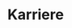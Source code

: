 ---
_source: careers
title: Karriere
headline: 'MERRITT IST EIN DYNAMISCHES, INNOVATIVES UNTERNEHMEN, DAS DIE HOLZBAU- UND SCHREINEREIBRANCHE VON INNEN HERAUS REVOLUTIONIERT.'
culture_block:
  headline: UNTERNEHMEN-SKULTUR
  details: >-
    Die Mitarbeiter von Merritt machen Architekturträume wahr. Bei Merritt
    arbeiten hochqualifizierte Mitarbeiter an komplexen Projekten zusammen. Vom
    Zimmermann über den Ingenieur bis hin zum Projektmanager – alle Mitarbeiter
    von Merritt tragen durch ihre Tätigkeit zu den bekannten und gefragten
    Ergebnissen bei.



    Das wachstumsorientierte internationale Unternehmen Merritt verfügt über
    mehrere Niederlassungen in den USA und ist seit Kurzem auch auf dem deutschen
    Markt aktiv. Wir suchen stets nach neuen Mitarbeitern, die mit unserem
    Unternehmen den Weg in die Zukunft gehen.



    Merritt setzt sich auf allen Ebenen für Weiterbildungs- und Karrierechancen
    von Mitarbeitern ein. Wir setzen in unserer Unternehmenskultur auf Wandel,
    transparente Führung und die Chance zur Zusammenarbeit mit professionellen
    Handwerkern, Technikern und Branchenexperten.



    Bei Events wie gemeinsamen Picknicks, sportlichen Aktivitäten,
    Weihnachtsfeiern, Freiwilligenarbeit und anderen Aktivitäten vertiefen wir
    unsere freundschaftlichen Beziehungen.



    Wenden Sie sich an uns, wenn Sie Teil eines erfolgreichen Teams werden und
    durch Ihre Arbeit für sich selbst und das gesamte Unternehmen Akzente setzen
    und Karrierechancen nutzen möchten.
benefits_block:
  headline: benefits
  details: >-
    Wir bieten ein umfangreiches Leistungsprogramm mit zahlreichen
    Wahlmöglichkeiten. Enthalten sind Kranken- und Zusatzversicherungen,
    Lebensversicherung, Lohnfortzahlung im Krankheitsfall, flexible
    Ausgabeprogramme sowie weitere Programme, die unseren Mitarbeitern
    zugutekommen. Wir möchten die Anstrengungen unserer Mitarbeiter für einen
    gesunden Lebensstil unterstützen. Wir bieten daher kostenlose
    Fitnesscenter-Mitgliedschaften an und beschäftigen einen Wellness Coach.

    - 401K



    - Vierteljährliche Finanzberatung mit 401K-Vertretern



    - Urlaubskonto



    - Schulgeldersatz



    - Erstattung der Mitgliedschaftsgebühren für Berufsverbände



    - Mitarbeiterempfehlungsprogramm
equal_opp_block:
  headline: CHANCENGLEICHHEIT
  details: 'Merritt setzt sich als Arbeitgeber für Chancengleichheit ein. Alle qualifizierten Bewerber werden ohne Rücksicht auf ethnische Zugehörigkeit, Hautfarbe, Religion, Geschlecht, sexuelle Orientierung, Geschlechtsidentität, genetische Merkmale, nationale Herkunft, Veteranenstatus, Behinderung und alle anderen gesetzlich geschützten Merkmale für eine Beschäftigung in Erwägung gezogen.'
next:
  name: Kontakt
  link: /contact/
_comments:
  next: "the'next' link"
  name: "the text of the 'next' link"
  link: "where the 'next' link takes you"
  title: "for meta property='og:title'"
---